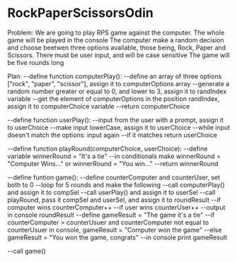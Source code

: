 # RockPaperScissorsOdin
Problem:
We are going to play RPS game against the computer.
The whole game will be played in the console
The computer make a random decision and choose beetwen three options available, those being, Rock, Paper and Scissors.
There must be user input, and will be case sensitive
The game will be five rounds long

Plan:
--define function computerPlay():
  --define an array of three options ["rock", "paper", "scissor"], assign it to computerOptions array
  --generate a random number greater or equal to 0, and lower to 3, assign it to randIndex variable
  --get the element of computerOptions in the position randIndex, assign it to computerChoice variable
  --return computerChoice

--define function userPlay():
  --input from the user with a prompt, assign it to userChoice
  --make input lowerCase, assign it to userChoice
  --while input doesn't match the options: input again
  --if it matches return userChoice

--define function playRound(computerChoice, userChoice):
  --define variable winnerRound = "It's a tie"
  --in conditionals make winnerRound = "Computer Wins..." or winnerRound = "You win..."
  --return winnerRound

--define funtion game():
  --define counterComputer and counterUser, set both to 0
  --loop for 5 rounds and make the following
    --call computerPlay() and assign it to compSel
    --call userPlay() and assign it to userSel
    --call playRound, pass it compSel and userSel, and assign it to roundResult
    --if computer wins counterComputer++
    --if user wins counterUser++
    --output in console roundResult
  --define gameResult = "The game it's a tie"
  --if counterComputer > counterUsuer and counterComputer not equal to counterUsuer in console, gameResult = "Computer won the game"
  --else gameResult = "You won the game, congrats"
  --in console print gameResult

--call game()
